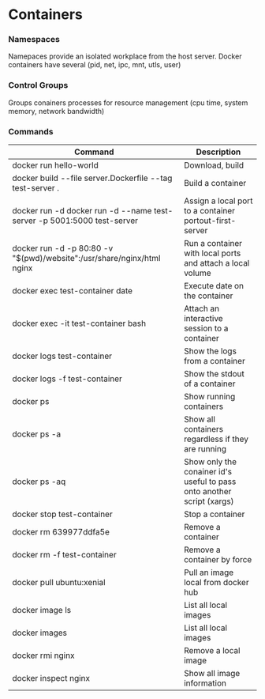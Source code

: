 # Containers


### Namespaces

Namepaces provide an isolated workplace from the host server.  Docker containers have several (pid, net, ipc, mnt, utls, user) 

### Control Groups

Groups conainers processes for resource management (cpu time, system memory, network bandwidth)

### Commands

Command | Description
--------| -----------
docker run hello-world | Download, build 
docker build --file server.Dockerfile --tag test-server . | Build a container
docker run -d docker run -d --name test-server -p 5001:5000 test-server | Assign a local port to a container portout-first-server | Run a detached container
docker run -d -p 80:80 -v "$(pwd)/website":/usr/share/nginx/html nginx | Run a container with local ports and attach a local volume
docker exec test-container date | Execute date on the container
docker exec -it test-container bash | Attach an interactive session to a container
docker logs test-container | Show the logs from a container
docker logs -f test-container | Show the stdout of a container
docker ps | Show running containers
docker ps -a | Show all containers regardless if they are running
docker ps -aq | Show only the conainer id's useful to pass onto another script (xargs)
docker stop test-container | Stop a container
docker rm 639977ddfa5e | Remove a container
docker rm -f test-container | Remove a container by force
docker pull ubuntu:xenial | Pull an image local from docker hub
docker image ls | List all local images
docker images | List all local images
docker rmi nginx | Remove a local image
docker inspect nginx | Show all image information
